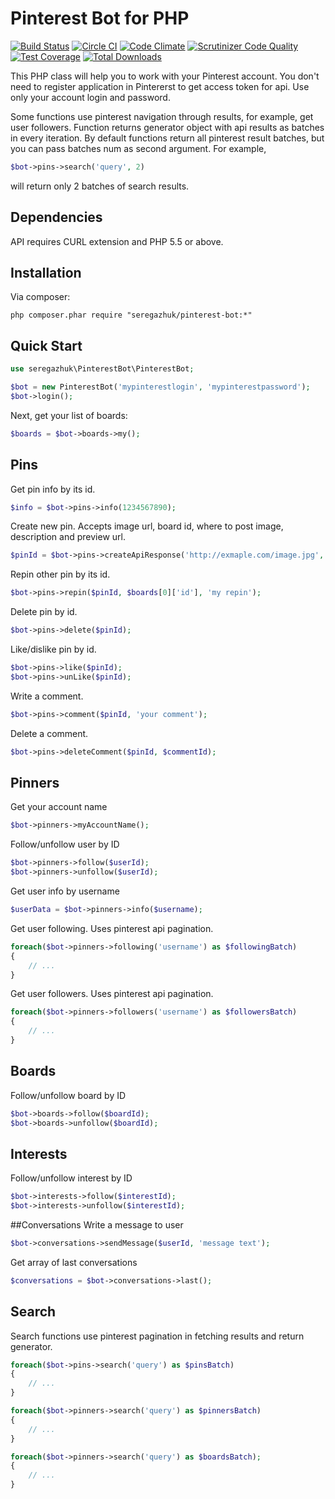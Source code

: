 # Pinterest Bot for PHP

[![Build Status](https://travis-ci.org/seregazhuk/php-pinterest-bot.svg)](https://travis-ci.org/seregazhuk/php-pinterest-bot)
[![Circle CI](https://circleci.com/gh/seregazhuk/php-pinterest-bot.svg?style=shield)](https://circleci.com/gh/seregazhuk/php-pinterest-bot)
[![Code Climate](https://codeclimate.com/github/seregazhuk/php-pinterest-bot/badges/gpa.svg)](https://codeclimate.com/github/seregazhuk/php-pinterest-bot)
[![Scrutinizer Code Quality](https://scrutinizer-ci.com/g/seregazhuk/php-pinterest-bot/badges/quality-score.png?b=master)](https://scrutinizer-ci.com/g/seregazhuk/php-pinterest-bot/?branch=master)
[![Test Coverage](https://codeclimate.com/github/seregazhuk/php-pinterest-bot/badges/coverage.svg)](https://codeclimate.com/github/seregazhuk/php-pinterest-bot/coverage)
[![Total Downloads](https://poser.pugx.org/seregazhuk/pinterest-bot/downloads)](https://packagist.org/packages/seregazhuk/pinterest-bot)

This PHP class will help you to work with your Pinterest account. You don't
need to register application in Pintererst to get access token for api. Use
only your account login and password.

Some functions use pinterest navigation through results, for example,
get user followers. Function returns generator object with api results as batches in 
every iteration. By default functions return all pinterest result batches, but you can 
pass batches num as second argument. For example, 
```php 
$bot->pins->search('query', 2)
```
will return only 2 batches of search results.

## Dependencies

API requires CURL extension and PHP 5.5 or above.

## Installation
Via composer:
```
php composer.phar require "seregazhuk/pinterest-bot:*"
```

## Quick Start

```php 
use seregazhuk\PinterestBot\PinterestBot;

$bot = new PinterestBot('mypinterestlogin', 'mypinterestpassword');
$bot->login();
```

Next, get your list of boards:

```php
$boards = $bot->boards->my();
```

## Pins

Get pin info by its id.
```php
$info = $bot->pins->info(1234567890);
```

Create new pin. Accepts image url, board id, where to post image, description and preview url.

```php
$pinId = $bot->pins->createApiResponse('http://exmaple.com/image.jpg', $boards[0]['id'], 'pin description');
```
    
Repin other pin by its id.
```php
$bot->pins->repin($pinId, $boards[0]['id'], 'my repin');
``` 
Delete pin by id.
```php
$bot->pins->delete($pinId);
```   
Like/dislike pin by id.
```php
$bot->pins->like($pinId);
$bot->pins->unLike($pinId);
```
Write a comment.
```php
$bot->pins->comment($pinId, 'your comment');
```

Delete a comment.
```php
$bot->pins->deleteComment($pinId, $commentId);
```

## Pinners

Get your account name
```php
$bot->pinners->myAccountName(); 
```	
Follow/unfollow user by ID
```php
$bot->pinners->follow($userId);
$bot->pinners->unfollow($userId);
```	
Get user info by username
```php
$userData = $bot->pinners->info($username);
```	
Get user following. Uses pinterest api pagination.
```php
foreach($bot->pinners->following('username') as $followingBatch)
{
	// ...
}
```
Get user followers. Uses pinterest api pagination.
```php
foreach($bot->pinners->followers('username') as $followersBatch)
{
	// ...
}
```
## Boards
Follow/unfollow board by ID
```php
$bot->boards->follow($boardId);
$bot->boards->unfollow($boardId);
```

## Interests
Follow/unfollow interest by ID
```php
$bot->interests->follow($interestId);
$bot->interests->unfollow($interestId);
```
##Conversations
Write a message to user

```php
$bot->conversations->sendMessage($userId, 'message text');
```

Get array of last conversations
```php
$conversations = $bot->conversations->last();
```

## Search

Search functions use pinterest pagination in fetching results and return generator.
```php
foreach($bot->pins->search('query') as $pinsBatch)
{
	// ...
}

foreach($bot->pinners->search('query') as $pinnersBatch)
{
	// ...
}

foreach($bot->pinners->search('query') as $boardsBatch);
{
	// ...
}
```
